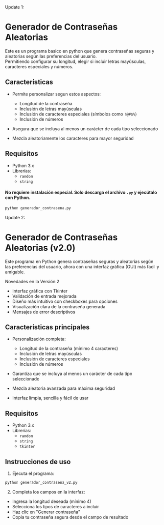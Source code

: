 Update 1:
# Generador de Contraseñas Aleatorias

Este es un programa basico en python que genera contraseñas seguras y aleatorias según las preferencias del usuario.  
Permitiendo configurar su longitud, elegir si incluir letras mayúsculas, caracteres especiales y números.

## Características

- Permite personalizar segun estos aspectos:
  
  - Longitud de la contraseña
  - Inclusión de letras mayúsculas
  - Inclusión de caracteres especiales (símbolos como `!@#$%`)
  - Inclusión de números
- Asegura que se incluya al menos un carácter de cada tipo seleccionado
- Mezcla aleatoriamente los caracteres para mayor seguridad

## Requisitos

- Python 3.x
- Librerías:
  - `random`
  - `string`

#### No requiere instalación especial. Solo descarga el archivo `.py` y ejecútalo con Python.

```bash
python generador_contrasena.py
```

Update 2:

# Generador de Contraseñas Aleatorias (v2.0)
Este programa en Python genera contraseñas seguras y aleatorias según las preferencias del usuario, ahora con una interfaz gráfica (GUI) más facil y amigable.

 Novedades en la Versión 2
- Interfaz gráfica con Tkinter
- Validación de entrada mejorada
- Diseño más intuitivo con checkboxes para opciones
- Visualización clara de la contraseña generada
- Mensajes de error descriptivos

## Características principales
- Personalización completa:
  
    - Longitud de la contraseña (mínimo 4 caracteres)
    - Inclusión de letras mayúsculas
    - Inclusión de caracteres especiales
    - Inclusión de números

- Garantiza que se incluya al menos un carácter de cada tipo seleccionado

- Mezcla aleatoria avanzada para máxima seguridad

- Interfaz limpia, sencilla y fácil de usar

## Requisitos
- Python 3.x
- Librerías:
  - `random`
  - `string`
  - `tkinter`


## Instrucciones de uso

1. Ejecuta el programa:

```bash
python generador_contrasena_v2.py
```

2. Completa los campos en la interfaz:
  - Ingresa la longitud deseada (mínimo 4)
  - Selecciona los tipos de caracteres a incluir
  - Haz clic en "Generar contraseña"
  - Copia tu contraseña segura desde el campo de resultado
